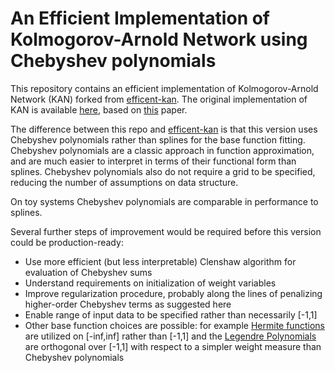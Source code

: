 # An Efficient Implementation of Kolmogorov-Arnold Network using Chebyshev polynomials

This repository contains an efficient implementation of Kolmogorov-Arnold Network (KAN) forked from [efficent-kan](https://github.com/Blealtan/efficient-kan).
The original implementation of KAN is available [here](https://github.com/KindXiaoming/pykan), based on [this](https://arxiv.org/abs/2404.19756) paper.

The difference between this repo and [efficent-kan](https://github.com/Blealtan/efficient-kan) is that this version uses Chebyshev polynomials rather than splines for the base function fitting. Chebyshev polynomials are a classic approach in function approximation, and are much easier to interpret in terms of their functional form than splines. Chebyshev polynomials also do not require a grid to be specified, reducing the number of assumptions on data structure.

On toy systems Chebyshev polynomials are comparable in performance to splines. 

Several further steps of improvement would be required before this version could be production-ready:
- Use more efficient (but less interpretable) Clenshaw algorithm for evaluation of Chebyshev sums
- Understand requirements on initialization of weight variables
- Improve regularization procedure, probably along the lines of penalizing higher-order Chebyshev terms as suggested here
- Enable range of input data to be specified rather than necessarily [-1,1]
- Other base function choices are possible: for example [Hermite functions](https://en.wikipedia.org/wiki/Hermite_polynomials#Hermite_functions) are utilized on [-inf,inf] rather than [-1,1] and the [Legendre Polynomials](https://en.wikipedia.org/wiki/Legendre_polynomials) are orthogonal over [-1,1] with respect to a simpler weight measure than Chebyshev polynomials
